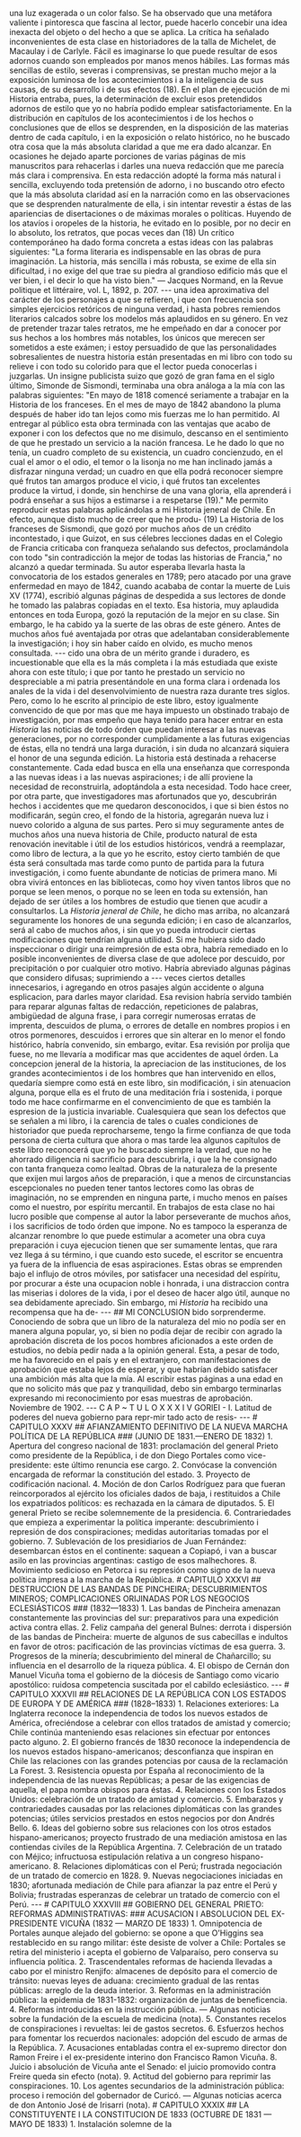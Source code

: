 una luz exagerada o un color falso. Se ha observado que una metáfora valiente i pintoresca que fascina al lector, puede hacerlo concebir una idea inexacta del objeto o del hecho a que se aplica. La crítica ha señalado inconvenientes de esta clase en historiadores de la talla de Michelet, de Macaulay i de Carlyle. Fácil es imaginarse lo que puede resultar de esos adornos cuando son empleados por manos menos hábiles. Las formas más sencillas de estilo, severas i comprensivas, se prestan mucho mejor a la exposición luminosa de los acontecimientos i a la inteligencia de sus causas, de su desarrollo i de sus efectos (18). En el plan de ejecución de mi Historia entraba, pues, la determinación de excluir esos pretendidos adornos de estilo que yo no habría podido emplear satisfactoriamente. En la distribución en capítulos de los acontecimientos i de los hechos o conclusiones que de ellos se desprenden, en la disposición de las materias dentro de cada capítulo, i en la exposición o relato histórico, no he buscado otra cosa que la más absoluta claridad a que me era dado alcanzar. En ocasiones he dejado aparte porciones de varias páginas de mis manuscritos para rehacerlas i darles una nueva redacción que me parecía más clara i comprensiva. En esta redacción adopté la forma más natural i sencilla, excluyendo toda pretensión de adorno, i no buscando otro efecto que la más absoluta claridad así en la narración como en las observaciones que se desprenden naturalmente de ella, i sin intentar revestir a éstas de las apariencias de disertaciones o de máximas morales o políticas. Huyendo de los atavíos i oropeles de la historia, he evitado en lo posible, por no decir en lo absoluto, los retratos, que pocas veces dan (18) Un crítico contemporáneo ha dado forma concreta a estas ideas con las palabras siguientes: "La forma literaria es indispensable en las obras de pura imaginación. La historia, más sencilla i más robusta, se exime de ella sin dificultad, i no exige del que trae su piedra al grandioso edificio más que el ver bien, i el decir lo que ha visto bien." — Jacques Normand, en la Revue politique et littéraire, vol. L, 1892, p. 207. --- una idea aproximativa del carácter de los personajes a que se refieren, i que con frecuencia son simples ejercicios retóricos de ninguna verdad, i hasta pobres remiendos literarios calcados sobre los modelos más aplaudidos en su género. En vez de pretender trazar tales retratos, me he empeñado en dar a conocer por sus hechos a los hombres más notables, los únicos que merecen ser sometidos a este exámen; i estoy persuadido de que las personalidades sobresalientes de nuestra historia están presentadas en mi libro con todo su relieve i con todo su colorido para que el lector pueda conocerlas i juzgarlas. Un insigne publicista suizo que gozó de gran fama en el siglo último, Simonde de Sismondi, terminaba una obra análoga a la mía con las palabras siguientes: "En mayo de 1818 comencé seriamente a trabajar en la Historia de los franceses. En el mes de mayo de 1842 abandono la pluma después de haber ido tan lejos como mis fuerzas me lo han permitido. Al entregar al público esta obra terminada con las ventajas que acabo de exponer i con los defectos que no me disimulo, descanso en el sentimiento de que he prestado un servicio a la nación francesa. Le he dado lo que no tenía, un cuadro completo de su existencia, un cuadro concienzudo, en el cual el amor o el odio, el temor o la lisonja no me han inclinado jamás a disfrazar ninguna verdad; un cuadro en que ella podrá reconocer siempre qué frutos tan amargos produce el vicio, i qué frutos tan excelentes produce la virtud, i donde, sin henchirse de una vana gloria, ella aprenderá i podrá enseñar a sus hijos a estimarse i a respetarse (19)." Me permito reproducir estas palabras aplicándolas a mi Historia jeneral de Chile. En efecto, aunque disto mucho de creer que he produ- (19) La Historia de los franceses de Sismondi, que gozó por muchos años de un crédito incontestado, i que Guizot, en sus célebres lecciones dadas en el Colegio de Francia criticaba con franqueza señalando sus defectos, proclamándola con todo "sin contradicción la mejor de todas las historias de Francia," no alcanzó a quedar terminada. Su autor esperaba llevarla hasta la convocatoria de los estados generales en 1789; pero atacado por una grave enfermedad en mayo de 1842, cuando acababa de contar la muerte de Luis XV (1774), escribió algunas páginas de despedida a sus lectores de donde he tomado las palabras copiadas en el texto. Esa historia, muy aplaudida entonces en toda Europa, gozó la reputación de la mejor en su clase. Sin embargo, le ha cabido ya la suerte de las obras de este género. Antes de muchos años fué aventajada por otras que adelantaban considerablemente la investigación; i hoy sin haber caído en olvido, es mucho menos consultada. --- cido una obra de un mérito grande i duradero, es incuestionable que ella es la más completa i la más estudiada que existe ahora con este título; i que por tanto he prestado un servicio no despreciable a mi patria presentándole en una forma clara i ordenada los anales de la vida i del desenvolvimiento de nuestra raza durante tres siglos. Pero, como lo he escrito al principio de este libro, estoy igualmente convencido de que por mas que me haya impuesto un obstinado trabajo de investigación, por mas empeño que haya tenido para hacer entrar en esta *Historia* las noticias de todo órden que puedan interesar a las nuevas generaciones, por no corresponder cumplidamente a las futuras exigencias de éstas, ella no tendrá una larga duración, i sin duda no alcanzará siquiera el honor de una segunda edición. La historia está destinada a rehacerse constantemente. Cada edad busca en ella una enseñanza que corresponda a las nuevas ideas i a las nuevas aspiraciones; i de allí proviene la necesidad de reconstruirla, adoptándola a esta necesidad. Todo hace creer, por otra parte, que investigadores mas afortunados que yo, descubrirán hechos i accidentes que me quedaron desconocidos, i que si bien éstos no modificarán, según creo, el fondo de la historia, agregarán nueva luz i nuevo colorido a alguna de sus partes. Pero si muy seguramente antes de muchos años una nueva historia de Chile, producto natural de esta renovación inevitable i útil de los estudios históricos, vendrá a reemplazar, como libro de lectura, a la que yo he escrito, estoy cierto también de que ésta será consultada mas tarde como punto de partida para la futura investigación, i como fuente abundante de noticias de primera mano. Mi obra vivirá entonces en las bibliotecas, como hoy viven tantos libros que no porque se leen menos, o porque no se leen en toda su extensión, han dejado de ser útiles a los hombres de estudio que tienen que acudir a consultarlos. La *Historia jeneral de Chile*, he dicho mas arriba, no alcanzará seguramente los honores de una segunda edición; i en caso de alcanzarlos, será al cabo de muchos años, i sin que yo pueda introducir ciertas modificaciones que tendrían alguna utilidad. Si me hubiera sido dado inspeccionar o dirigir una reimpresión de esta obra, habría remediado en lo posible inconvenientes de diversa clase de que adolece por descuido, por precipitación o por cualquier otro motivo. Habría abreviado algunas páginas que considero difusas; suprimiendo a --- veces ciertos detalles innecesarios, i agregando en otros pasajes algún accidente o alguna esplicacion, para darles mayor claridad. Esa revision habría servido también para reparar algunas faltas de redacción, repeticiones de palabras, ambigüedad de alguna frase, i para corregir numerosas erratas de imprenta, descuidos de pluma, o errores de detalle en nombres propios i en otros pormenores, descuidos i errores que sin alterar en lo menor el fondo histórico, habría convenido, sin embargo, evitar. Esa revisión por prolija que fuese, no me llevaría a modificar mas que accidentes de aquel órden. La concepcion jeneral de la historia, la apreciacion de las instituciones, de los grandes acontecimientos i de los hombres que han intervenido en ellos, quedaría siempre como está en este libro, sin modificación, i sin atenuacion alguna, porque ella es el fruto de una meditación fría i sostenida, i porque todo me hace confirmarme en el convencimiento de que es también la espresion de la justicia invariable. Cualesquiera que sean los defectos que se señalen a mi libro, i la carencia de tales o cuales condiciones de historiador que pueda reprocharseme, tengo la firme confianza de que toda persona de cierta cultura que ahora o mas tarde lea algunos capítulos de este libro reconocerá que yo he buscado siempre la verdad, que no he ahorrado diligencia ni sacrificio para descubrirla, i que la he consignado con tanta franqueza como lealtad. Obras de la naturaleza de la presente que exijen mui largos años de preparación, i que a menos de circunstancias escepcionales no pueden tener tantos lectores como las obras de imaginación, no se emprenden en ninguna parte, i mucho menos en países como el nuestro, por espíritu mercantil. En trabajos de esta clase no hai lucro posible que compense al autor la labor perseverante de muchos años, i los sacrificios de todo órden que impone. No es tampoco la esperanza de alcanzar renombre lo que puede estimular a acometer una obra cuya preparación i cuya ejecucion tienen que ser sumamente lentas, que rara vez llega á su término, i que cuando esto sucede, el escritor se encuentra ya fuera de la influencia de esas aspiraciones. Estas obras se emprenden bajo el influjo de otros móviles, por satisfacer una necesidad del espíritu, por procurar a éste una ocupacion noble i honrada, i una distraccion contra las miserias i dolores de la vida, i por el deseo de hacer algo útil, aunque no sea debidamente apreciado. Sin embargo, mi *Historia* ha recibido una recompensa que ha de- --- ## MI CONCLUSION bido sorprenderme. Conociendo de sobra que un libro de la naturaleza del mio no podía ser en manera alguna popular, yo, si bien no podía dejar de recibir con agrado la aprobación discreta de los pocos hombres aficionados a este orden de estudios, no debía pedir nada a la opinión general. Esta, a pesar de todo, me ha favorecido en el país y en el extranjero, con manifestaciones de aprobación que estaba lejos de esperar, y que habrían debido satisfacer una ambición más alta que la mía. Al escribir estas páginas a una edad en que no solicito más que paz y tranquilidad, debo sin embargo terminarlas expresando mi reconocimiento por esas muestras de aprobación. Noviembre de 1902. --- C A P ~ T U L O X X X I V GORIEI - I. Latitud de poderes del nueva gobierno para repr-mir tado acto de resis- --- # CAPITULO XXXV ## AFIANZAMIENTO DEFINITIVO DE LA NUEVA MARCHA POLÍTICA DE LA REPÚBLICA ### (JUNIO DE 1831.—ENERO DE 1832) 1. Apertura del congreso nacional de 1831: proclamación del general Prieto como presidente de la República, i de don Diego Portales como vice-presidente: este último renuncia ese cargo. 2. Convócase la convención encargada de reformar la constitución del estado. 3. Proyecto de codificación nacional. 4. Moción de don Carlos Rodríguez para que fueran reincorporados al ejército los oficiales dados de baja, i restituidos a Chile los expatriados políticos: es rechazada en la cámara de diputados. 5. El general Prieto se recibe solemnemente de la presidencia. 6. Contrariedades que empieza a experimentar la política imperante: descubrimiento i represión de dos conspiraciones; medidas autoritarias tomadas por el gobierno. 7. Sublevación de los presidiarios de Juan Fernández: desembarcan éstos en el continente: saquean a Copiapó, i van a buscar asilo en las provincias argentinas: castigo de esos malhechores. 8. Movimiento sedicioso en Petorca i su represión como signo de la nueva política impresa a la marcha de la República. # CAPITULO XXXVI ## DESTRUCCION DE LAS BANDAS DE PINCHEIRA; DESCUBRIMIENTOS MINEROS; COMPLICACIONES ORIJINADAS POR LOS NEGOCIOS ECLESIÁSTICOS ### (1832—1833) 1. Las bandas de Pincheira amenazan constantemente las provincias del sur: preparativos para una expedición activa contra ellas. 2. Feliz campaña del general Bulnes: derrota i dispersión de las bandas de Pincheira: muerte de algunos de sus cabecillas e indultos en favor de otros: pacificación de las provincias víctimas de esa guerra. 3. Progresos de la minería; descubrimiento del mineral de Chañarcillo; su influencia en el desarrollo de la riqueza pública. 4. El obispo de Cernán don Manuel Vicuña toma el gobierno de la diócesis de Santiago como vicario apostólico: ruidosa competencia suscitada por el cabildo eclesiástico. --- # CAPITULO XXXVII ## RELACIONES DE LA REPÚBLICA CON LOS ESTADOS DE EUROPA Y DE AMÉRICA ### (1828–1833) 1. Relaciones exteriores: La Inglaterra reconoce la independencia de todos los nuevos estados de América, ofreciéndose a celebrar con ellos tratados de amistad y comercio; Chile continúa manteniendo esas relaciones sin efectuar por entonces pacto alguno. 2. El gobierno francés de 1830 reconoce la independencia de los nuevos estados hispano-americanos; desconfianza que inspiran en Chile las relaciones con las grandes potencias por causa de la reclamación La Forest. 3. Resistencia opuesta por España al reconocimiento de la independencia de las nuevas Repúblicas; a pesar de las exigencias de aquella, el papa nombra obispos para éstas. 4. Relaciones con los Estados Unidos: celebración de un tratado de amistad y comercio. 5. Embarazos y contrariedades causadas por las relaciones diplomáticas con las grandes potencias; útiles servicios prestados en estos negocios por don Andrés Bello. 6. Ideas del gobierno sobre sus relaciones con los otros estados hispano-americanos; proyecto frustrado de una mediación amistosa en las contiendas civiles de la República Argentina. 7. Celebración de un tratado con Méjico; infructuosa estipulación relativa a un congreso hispano-americano. 8. Relaciones diplomáticas con el Perú; frustrada negociación de un tratado de comercio en 1828. 9. Nuevas negociaciones iniciadas en 1830; afortunada mediación de Chile para afianzar la paz entre el Perú y Bolivia; frustradas esperanzas de celebrar un tratado de comercio con el Perú. --- # CAPITULO XXXVIII ## GOBIERNO DEL GENERAL PRIETO: REFORMAS ADMINISTRATIVAS: ### ACUSACION I ABSOLUCION DEL EX-PRESIDENTE VICUÑA (1832 — MARZO DE 1833) 1. Omnipotencia de Portales aunque alejado del gobierno: se opone a que O’Higgins sea restablecido en su rango militar: éste desiste de volver a Chile: Portales se retira del ministerio i acepta el gobierno de Valparaíso, pero conserva su influencia política. 2. Trascendentales reformas de hacienda llevadas a cabo por el ministro Renjifo: almacenes de depósito para el comercio de tránsito: nuevas leyes de aduana: crecimiento gradual de las rentas públicas: arreglo de la deuda interior. 3. Reformas en la administración pública: la epidemia de 1831-1832: organización de juntas de beneficencia. 4. Reformas introducidas en la instrucción pública. — Algunas noticias sobre la fundación de la escuela de medicina (nota). 5. Constantes recelos de conspiraciones i revueltas: lei de gastos secretos. 6. Esfuerzos hechos para fomentar los recuerdos nacionales: adopción del escudo de armas de la República. 7. Acusaciones entabladas contra el ex-supremo director don Ramon Freire i el ex-presidente interino don Francisco Ramon Vicuña. 8. Juicio i absolución de Vicuña ante el Senado: el juicio promovido contra Freire queda sin efecto (nota). 9. Actitud del gobierno para reprimir las conspiraciones. 10. Los agentes secundarios de la administración pública: proceso i remoción del gobernador de Curicó. — Algunas noticias acerca de don Antonio José de Irisarri (nota). # CAPITULO XXXIX ## LA CONSTITUYENTE I LA CONSTITUCION DE 1833 (OCTUBRE DE 1831 — MAYO DE 1833) 1. Instalación solemne de la